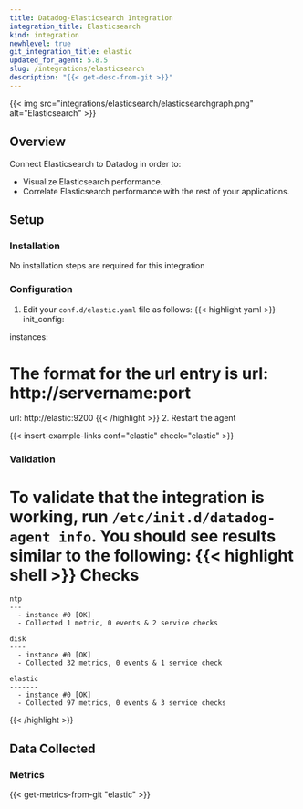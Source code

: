 ```yaml
---
title: Datadog-Elasticsearch Integration
integration_title: Elasticsearch
kind: integration
newhlevel: true
git_integration_title: elastic
updated_for_agent: 5.8.5
slug: /integrations/elasticsearch
description: "{{< get-desc-from-git >}}"
---
```


{{< img src="integrations/elasticsearch/elasticsearchgraph.png" alt="Elasticsearch" >}}

## Overview

Connect Elasticsearch to Datadog in order to:

* Visualize Elasticsearch performance.
* Correlate Elasticsearch performance with the rest of your applications.

## Setup
### Installation

No installation steps are required for this integration

### Configuration

1.  Edit your `conf.d/elastic.yaml` file as follows:
{{< highlight yaml >}}
init_config:

instances:
  # The format for the url entry is url: http://servername:port
  url: http://elastic:9200 
{{< /highlight >}}
2. Restart the agent

{{< insert-example-links conf="elastic" check="elastic" >}}

### Validation

To validate that the integration is working, run ```/etc/init.d/datadog-agent info```. You should see results similar to the following:
{{< highlight shell >}}
Checks
======

    ntp
    ---
      - instance #0 [OK]
      - Collected 1 metric, 0 events & 2 service checks

    disk
    ----
      - instance #0 [OK]
      - Collected 32 metrics, 0 events & 1 service check

    elastic
    -------
      - instance #0 [OK]
      - Collected 97 metrics, 0 events & 3 service checks
{{< /highlight >}}

## Data Collected
### Metrics

{{< get-metrics-from-git "elastic" >}}

